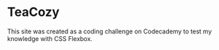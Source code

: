 # TeaCozy
This site was created as a coding challenge on Codecademy to test my knowledge with CSS Flexbox. 
